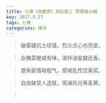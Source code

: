 ```yaml
---
title: 七律《白鹿原》观后感二 赞黑娃小娥
key: 2017.5.27
tags: 七律
categories: 律诗
---
```


<blockquote class="blockquote-center">破窑硬炕土坯墙，烈火贞心也亮堂。
</blockquote>
<blockquote class="blockquote-center">杂腌菜梗咸有味，泼拌油星酸还香。
</blockquote>
<blockquote class="blockquote-center">屋角偷情喘粗气，原坡乱性饮美浆。
</blockquote>
<blockquote class="blockquote-center">自由破禁人造就，斑澜风光等麦黄。
</blockquote>
<blockquote class="blockquote-center"></br>
</blockquote>
